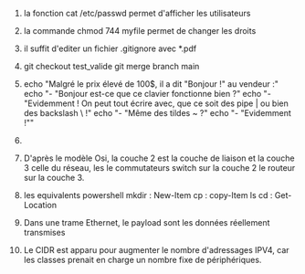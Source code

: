 1. la fonction cat /etc/passwd permet d'afficher les utilisateurs

2. la commande chmod 744 myfile permet de changer les droits

3. il suffit d'editer un fichier .gitignore avec *.pdf

4. git checkout test_valide
   git merge branch main

5. echo "Malgré le prix élevé de 100$, il a dit "Bonjour !" au vendeur :"
   echo "- "Bonjour est-ce que ce clavier fonctionne bien ?"
   echo "- "Evidemment ! On peut tout écrire avec, que ce soit des pipe | ou bien des backslash \\ !"
   echo "- "Même des tildes ~ ?"
   echo "- "Evidemment !""

6.


7. D'après le modèle Osi, la couche 2 est la couche de liaison et la couche 3 celle du réseau, les le commutateurs switch sur la couche 2
le routeur sur la couche 3.

8. les equivalents powershell
   mkdir : New-Item
   cp : copy-Item
   ls 
   cd : Get-Location

10. Dans une trame Ethernet, le payload sont les données réellement transmises 

11. Le CIDR est apparu pour augmenter le nombre d'adressages IPV4, car les classes prenait en charge un nombre fixe de périphériques.
   
 
